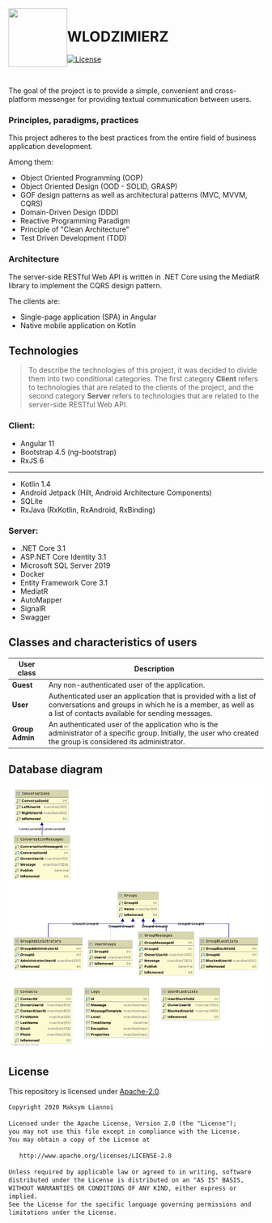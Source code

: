 <img align="left" width="116" height="116" src="https://github.com/liannoi/wlodzimierz/blob/main/img/favicon.ico"/>

# WLODZIMIERZ

[![License](https://img.shields.io/badge/License-Apache%202.0-blue.svg)](https://opensource.org/licenses/Apache-2.0)

<br/>

The goal of the project is to provide a simple, convenient and cross-platform
messenger for providing textual communication between users.

### Principles, paradigms, practices

This project adheres to the best practices from the entire field of business
application development.

Among them:

- Object Oriented Programming (OOP)
- Object Oriented Design (OOD - SOLID, GRASP)
- GOF design patterns as well as architectural patterns (MVC, MVVM, CQRS)
- Domain-Driven Design (DDD)
- Reactive Programming Paradigm
- Principle of "Clean Architecture"
- Test Driven Development (TDD)

### Architecture

The server-side RESTful Web API is written in .NET Core using the MediatR
library to implement the CQRS design pattern.

The clients are:

- Single-page application (SPA) in Angular
- Native mobile application on Kotlin

## Technologies

> To describe the technologies of this project, it was decided to divide them
into two conditional categories. The first category **Client** refers to
technologies that are related to the clients of the project, and the second
category **Server** refers to technologies that are related to the server-side
RESTful Web API.

### Client:

- Angular 11
- Bootstrap 4.5 (ng-bootstrap)
- RxJS 6

---

- Kotlin 1.4
- Android Jetpack (Hilt, Android Architecture Components)
- SQLite
- RxJava (RxKotlin, RxAndroid, RxBinding)

### Server:

- .NET Core 3.1
- ASP.NET Core Identity 3.1
- Microsoft SQL Server 2019
- Docker
- Entity Framework Core 3.1
- MediatR
- AutoMapper
- SignalR
- Swagger

## Classes and characteristics of users

| User class      | Description                                                                                                                                                                       |
|-----------------|-----------------------------------------------------------------------------------------------------------------------------------------------------------------------------------|
| **Guest**       | Any non-authenticated user of the application.                                                                                                                                    |
| **User**        | Authenticated user an application that is provided with a list of conversations and groups in which he is a member, as well as a list of contacts available for sending messages. |
| **Group Admin** | An authenticated user of the application who is the administrator of a specific group. Initially, the user who created the group is considered its administrator.                 |

## Database diagram

![](https://github.com/liannoi/wlodzimierz/blob/main/database/wlodzimierz-diagram.png)

## License

This repository is licensed under [Apache-2.0](https://github.com/liannoi/wlodzimierz/blob/main/LICENSE).

```
Copyright 2020 Maksym Liannoi

Licensed under the Apache License, Version 2.0 (the "License");
you may not use this file except in compliance with the License.
You may obtain a copy of the License at

   http://www.apache.org/licenses/LICENSE-2.0

Unless required by applicable law or agreed to in writing, software
distributed under the License is distributed on an "AS IS" BASIS,
WITHOUT WARRANTIES OR CONDITIONS OF ANY KIND, either express or implied.
See the License for the specific language governing permissions and
limitations under the License.
```
